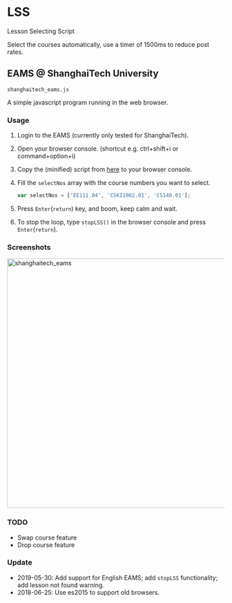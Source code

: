 # LSS
Lesson Selecting Script

Select the courses automatically, use a timer of 1500ms to reduce post rates.

## EAMS @ ShanghaiTech University

`shanghaitech_eams.js`

A simple javascript program running in the web browser.

### Usage

1. Login to the EAMS (currently only tested for ShanghaiTech).

2. Open your browser console. (shortcut e.g. ctrl+shift+i or command+option+i)

3. Copy the (minified) script from [here](https://raw.githubusercontent.com/superobertking/LSS/master/shanghaitech_eams.min.js) to your browser console.

4. Fill the `selectNos` array with the course numbers you want to select.

   ```javascript
   var selectNos = ['EE111.04', 'CSKI1002.01', 'CS140.01'];
   ```

5. Press `Enter`(`return`) key, and boom, keep calm and wait.

6. To stop the loop, type `stopLSS()` in the browser console and press `Enter`(`return`).

### Screenshots

<img width="578" alt="shanghaitech_eams" src="https://user-images.githubusercontent.com/8351396/28070339-19a78eaa-667f-11e7-8e13-64989bff69a4.png">

### TODO

- Swap course feature
- Drop course feature

### Update

- 2019-05-30: Add support for English EAMS; add `stopLSS` functionality; add lesson not found warning.
- 2018-06-25: Use es2015 to support old browsers.
